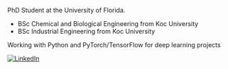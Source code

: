 PhD Student at the University of Florida.

- BSc Chemical and Biological Engineering from Koc University
- BSc Industrial Engineering from Koc University

Working with Python and PyTorch/TensorFlow for deep learning projects

[![LinkedIn](https://img.shields.io/badge/LinkedIn-Connect-blue)](https://www.linkedin.com/in/mustafa-serhan-taskin-399636207/)
